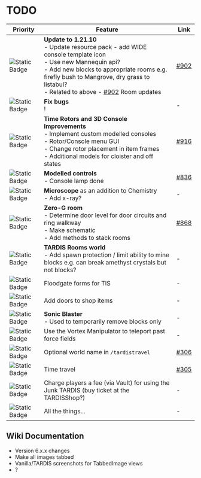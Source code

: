 # TODO

| Priority | Feature                                                                                                                                                                                                                    | Link |
|----------|----------------------------------------------------------------------------------------------------------------------------------------------------------------------------------------------------------------------------|------|
| ![Static Badge](https://img.shields.io/badge/WIP-f90?style=flat-square) | **Update to 1.21.10**<br/>- Update resource pack - add WIDE console template icon<br/>- Use new Mannequin api?<br/>- Add new blocks to appropriate rooms e.g. firefly bush to Mangrove, dry grass to Iistabul?<br/>- Related to above - [#902](https://github.com/eccentricdevotion/TARDIS/issues/902) Room updates | [#902](https://github.com/eccentricdevotion/TARDIS/issues/902) |
| ![Static Badge](https://img.shields.io/badge/WIP-f90?style=flat-square) | **Fix bugs**<br/>!                                                                                                                                                                                                         | - |
| ![Static Badge](https://img.shields.io/badge/1-f00?style=flat-square) | **Time Rotors and 3D Console Improvements**<br/>- Implement custom modelled consoles<br/>- Rotor/Console menu GUI<br/>- Change rotor placement in item frames<br/>- Additional models for cloister and off states          | [#916](https://github.com/eccentricdevotion/TARDIS/issues/916) |
| ![Static Badge](https://img.shields.io/badge/1-f00?style=flat-square) | **Modelled controls**<br/>- Console lamp done                                                                                                                                                                              | [#836](https://github.com/eccentricdevotion/TARDIS/issues/836) |
| ![Static Badge](https://img.shields.io/badge/2-0c6?style=flat-square) | **Microscope** as an addition to Chemistry<br/>- Add x-ray?                                                                                                                                                                | - |
| ![Static Badge](https://img.shields.io/badge/2-0c6?style=flat-square) | **Zero-G room**<br/>- Determine door level for door circuits and ring walkway<br/>- Make schematic<br/>- Add methods to stack rooms                                                                                        | [#868](https://github.com/eccentricdevotion/TARDIS/issues/868) |
| ![Static Badge](https://img.shields.io/badge/3-06f?style=flat-square) | **TARDIS Rooms world**<br/>- Add spawn protection / limit ability to mine blocks e.g. can break amethyst crystals but not blocks?                                                                                          | - |
| ![Static Badge](https://img.shields.io/badge/3-06f?style=flat-square) | Floodgate forms for TIS                                                                                                                                                                                                    | - |
| ![Static Badge](https://img.shields.io/badge/3-06f?style=flat-square) | Add doors to shop items                                                                                                                                                                                                    | - |
| ![Static Badge](https://img.shields.io/badge/3-06f?style=flat-square) | **Sonic Blaster**<br/>- Used to temporarily remove blocks only                                                                                                                                                             | - |
| ![Static Badge](https://img.shields.io/badge/3-06f?style=flat-square) | Use the Vortex Manipulator to teleport past force fields                                                                                                                                                                   | - |
| ![Static Badge](https://img.shields.io/badge/3-06f?style=flat-square) | Optional world name in `/tardistravel`                                                                                                                                                                                     | [#306](https://github.com/eccentricdevotion/TARDIS/issues/306) |
| ![Static Badge](https://img.shields.io/badge/3-06f?style=flat-square) | Time travel                                                                                                                                                                                                                | [#305](https://github.com/eccentricdevotion/TARDIS/issues/305) |
| ![Static Badge](https://img.shields.io/badge/3-06f?style=flat-square) | Charge players a fee (via Vault) for using the Junk TARDIS (buy ticket at the TARDISShop?)                                                                                                                                 | - |
| ![Static Badge](https://img.shields.io/badge/3-06f?style=flat-square) | All the things...                                                                                                                                                                                                          | - |

## Wiki Documentation

* Version 6.x.x changes
* Make all images tabbed
* Vanilla/TARDIS screenshots for TabbedImage views
* ?
